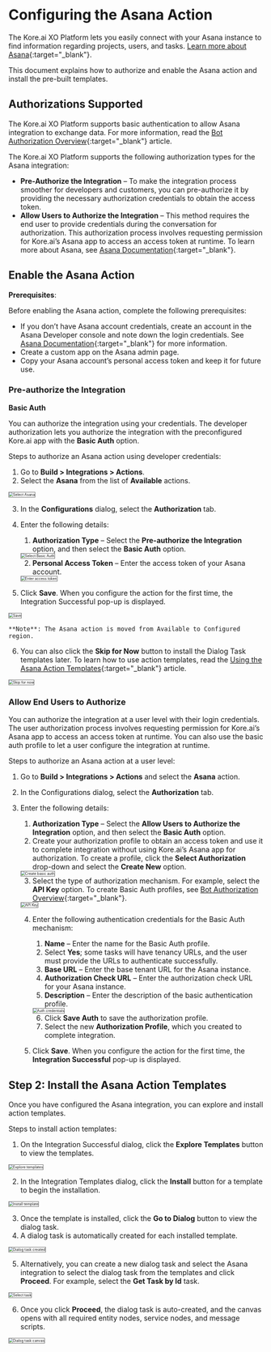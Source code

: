 
# **Configuring the Asana Action**

The Kore.ai XO Platform lets you easily connect with your Asana instance to find information regarding projects, users, and tasks. [Learn more about Asana](https://asana.com/){:target="_blank"}.

This document explains how to authorize and enable the Asana action and install the pre-built templates.


## Authorizations Supported

The Kore.ai XO Platform supports basic authentication to allow Asana integration to exchange data. For more information, read the [Bot Authorization Overview](../../../../dev-tools/bot-authentication){:target="_blank"} article.

The Kore.ai XO Platform supports the following authorization types for the Asana integration:

* **Pre-Authorize the Integration** – To make the integration process smoother for developers and customers, you can pre-authorize it by providing the necessary authorization credentials to obtain the access token.
* **Allow Users to Authorize the Integration** – This method requires the end user to provide credentials during the conversation for authorization. This authorization process involves requesting permission for Kore.ai’s Asana app to access an access token at runtime. To learn more about Asana, see [Asana Documentation](https://developers.asana.com/docs/authentication){:target="_blank"}.


## Enable the Asana Action

**Prerequisites**:

Before enabling the Asana action, complete the following prerequisites:

* If you don’t have Asana account credentials, create an account in the Asana Developer console and note down the login credentials. See [Asana Documentation](https://developers.asana.com/docs/authentication){:target="_blank"} for more information.
* Create a custom app on the Asana admin page.
* Copy your Asana account’s personal access token and keep it for future use.


### Pre-authorize the Integration

**Basic Auth**

You can authorize the integration using your credentials. The developer authorization lets you authorize the integration with the preconfigured Kore.ai app with the **Basic Auth** option.

Steps to authorize an Asana action using developer credentials:

1. Go to **Build > Integrations > Actions**.
2. Select the **Asana** from the list of **Available** actions.  
<img src="../images/asana-action-img1.png" alt="Select Asana" title="Select Asana" style="border: 1px solid gray;zoom:50%;"/>

3. In the **Configurations** dialog, select the **Authorization** tab.
4. Enter the following details:
    1. **Authorization Type** – Select the **Pre-authorize the Integration** option, and then select the **Basic Auth** option.  
    <img src="../images/asana-action-img2.png" alt="Select Basic Auth" title="Select Basic Auth" style="border: 1px solid gray;zoom:50%;"/>

    2. **Personal Access Token** – Enter the access token of your Asana account.  
    <img src="../images/asana-action-img3.png" alt="Enter access token" title="Enter access token" style="border: 1px solid gray;zoom:50%;"/>

5. Click **Save**. When you configure the action for the first time, the Integration Successful pop-up is displayed.  
<img src="../images/asana-action-img4.png" alt="Save" title="Save" style="border: 1px solid gray;zoom:50%;"/>  
  
    **Note**: The Asana action is moved from Available to Configured region.

6. You can also click the **Skip for Now** button to install the Dialog Task templates later. To learn how to use action templates, read the [Using the Asana Action Templates](../using-the-asana-action-templates){:target="_blank"} article.  
<img src="../images/asana-action-img5.png" alt="Skip for now" title="Skip for now" style="border: 1px solid gray;zoom:50%;"/>


### Allow End Users to Authorize

You can authorize the integration at a user level with their login credentials. The user authorization process involves requesting permission for Kore.ai’s Asana app to access an access token at runtime. You can also use the basic auth profile to let a user configure the integration at runtime.

Steps to authorize an Asana action at a user level:

1. Go to **Build > Integrations > Actions** and select the **Asana** action.
2. In the Configurations dialog, select the **Authorization** tab.
3. Enter the following details:
    1. **Authorization Type** – Select the **Allow Users to Authorize the Integration** option, and then select the **Basic Auth** option.
    2. Create your authorization profile to obtain an access token and use it to complete integration without using Kore.ai’s Asana app for authorization. To create a profile, click the **Select Authorization** drop-down and select the **Create New** option.  
    <img src="../images/asana-action-img6.png" alt="Create basic auth" title="Create basic auth" style="border: 1px solid gray;zoom:50%;"/>

    3. Select the type of authorization mechanism. For example, select the **API Key** option. To create Basic Auth profiles, see [Bot Authorization Overview](../../../../dev-tools/bot-authentication){:target="_blank"}.  
    <img src="../images/asana-action-img7.png" alt="API Key" title="API Key" style="border: 1px solid gray;zoom:50%;"/>

    4. Enter the following authentication credentials for the Basic Auth mechanism:
        1. **Name** – Enter the name for the Basic Auth profile.
        2. Select **Yes**; some tasks will have tenancy URLs, and the user must provide the URLs to authenticate successfully.
        3. **Base URL** – Enter the base tenant URL for the Asana instance.
        4. **Authorization Check URL** – Enter the authorization check URL for your Asana instance.
        5. **Description** – Enter the description of the basic authentication profile.  
        <img src="../images/asana-action-img8.png" alt="Auth credentials" title="Auth credentials" style="border: 1px solid gray;zoom:50%;"/>

        6. Click **Save Auth** to save the authorization profile.
        7. Select the new **Authorization Profile**, which you created to complete integration.

    5. Click **Save**. When you configure the action for the first time, the **Integration Successful** pop-up is displayed.



## Step 2: Install the Asana Action Templates

Once you have configured the Asana integration, you can explore and install action templates.

Steps to install action templates:

1. On the Integration Successful dialog, click the **Explore Templates** button to view the templates.  
<img src="../images/asana-action-img9.png" alt="Explore templates" title="Explore templates" style="border: 1px solid gray;zoom:50%;"/>

2. In the Integration Templates dialog, click the **Install** button for a template to begin the installation.  
<img src="../images/asana-action-img10.png" alt="Install template" title="Install template" style="border: 1px solid gray;zoom:50%;"/>

3. Once the template is installed, click the **Go to Dialog** button to view the dialog task.
4. A dialog task is automatically created for each installed template.  
<img src="../images/asana-action-img11.png" alt="Dialog task created" title="Dialog task created" style="border: 1px solid gray;zoom:50%;"/>

5. Alternatively, you can create a new dialog task and select the Asana integration to select the dialog task from the templates and click **Proceed**. For example, select the **Get Task by Id** task.  
<img src="../images/asana-action-img12.png" alt="Select task" title="Select task" style="border: 1px solid gray;zoom:50%;"/>

6. Once you click **Proceed**, the dialog task is auto-created, and the canvas opens with all required entity nodes, service nodes, and message scripts.  
<img src="../images/asana-action-img13.png" alt="Dialog task canvas" title="Dialog task canvas" style="border: 1px solid gray;zoom:50%;"/>